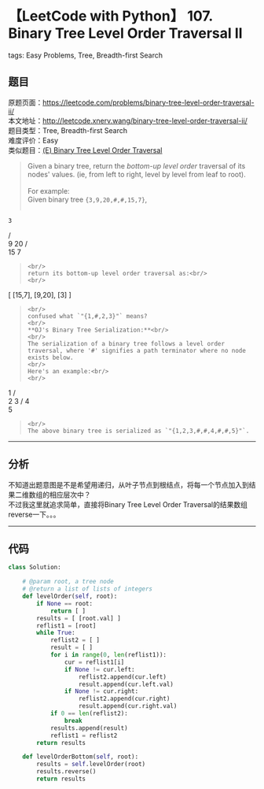 # 【LeetCode with Python】 107. Binary Tree Level Order Traversal II
tags: Easy Problems, Tree, Breadth-first Search

## 题目
原题页面：<https://leetcode.com/problems/binary-tree-level-order-traversal-ii/><br/>
本文地址：<http://leetcode.xnerv.wang/binary-tree-level-order-traversal-ii/><br/>
题目类型：Tree, Breadth-first Search<br/>
难度评价：Easy<br/>
类似题目：[(E) Binary Tree Level Order Traversal](/binary-tree-level-order-traversal/)<br/>

> Given a binary tree, return the *bottom-up level order* traversal of its nodes' values. (ie, from left to right, level by level from leaf to root).<br/>
><br/>
> For example:<br/>
> Given binary tree `{3,9,20,#,#,15,7}`,
><br/>
> ```
    3
   / \
  9  20
    /  \
   15   7
> ```
><br/>
> return its bottom-up level order traversal as:<br/>
><br/>
> ```
[
  [15,7],
  [9,20],
  [3]
]
> ```
><br/>
> confused what `"{1,#,2,3}"` means?
><br/>
> **OJ's Binary Tree Serialization:**<br/>
><br/>
> The serialization of a binary tree follows a level order traversal, where '#' signifies a path terminator where no node exists below.
><br/>
> Here's an example:<br/>
><br/>
> ```
   1
  / \
 2   3
    /
   4
    \
     5
> ```
><br/>
> The above binary tree is serialized as `"{1,2,3,#,#,4,#,#,5}"`.

<!-- more -->

---
## 分析
不知道出题意图是不是希望用递归，从叶子节点到根结点，将每一个节点加入到结果二维数组的相应层次中？<br/>
不过我这里就追求简单，直接将Binary Tree Level Order Traversal的结果数组reverse一下。。。<br/>

---
## 代码
``` python
class Solution:

    # @param root, a tree node
    # @return a list of lists of integers
    def levelOrder(self, root):
        if None == root:
            return [ ]
        results = [ [root.val] ]
        reflist1 = [root]
        while True:
            reflist2 = [ ]
            result = [ ]
            for i in range(0, len(reflist1)):
                cur = reflist1[i]
                if None != cur.left:
                    reflist2.append(cur.left)
                    result.append(cur.left.val)
                if None != cur.right:
                    reflist2.append(cur.right)
                    result.append(cur.right.val)
            if 0 == len(reflist2):
                break
            results.append(result)
            reflist1 = reflist2
        return results

    def levelOrderBottom(self, root):
        results = self.levelOrder(root)
        results.reverse()
        return results
```
